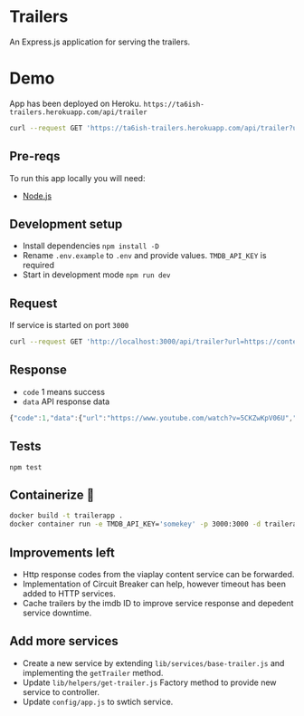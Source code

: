 # Trailers
An Express.js application for serving the trailers.

# Demo
App has been deployed on Heroku. `https://ta6ish-trailers.herokuapp.com/api/trailer`
```bash
curl --request GET 'https://ta6ish-trailers.herokuapp.com/api/trailer?url=https://content.viaplay.se/pc-se/film/everest-2015'
```

## Pre-reqs
To run this app locally you will need:
- [Node.js](https://nodejs.org/en/)

## Development setup
* Install dependencies `npm install -D`
* Rename `.env.example` to `.env` and provide values. `TMDB_API_KEY` is required
* Start in development mode `npm run dev`

## Request
If service is started on port `3000`
```bash
curl --request GET 'http://localhost:3000/api/trailer?url=https://content.viaplay.se/pc-se/film/everest-2015'
```

## Response
* `code` 1 means success
* `data` API response data
```javascript
{"code":1,"data":{"url":"https://www.youtube.com/watch?v=5CKZwKpV06U","type":"trailer"}}
```

## Tests
`npm test`

## Containerize 🐋
```bash
docker build -t trailerapp .
docker container run -e TMDB_API_KEY='somekey' -p 3000:3000 -d trailerapp
```

## Improvements left
- Http response codes from the viaplay content service can be forwarded.
- Implementation of Circuit Breaker can help, however timeout has been added to HTTP services.
- Cache trailers by the imdb ID to improve service response and depedent service downtime.

## Add more services
- Create a new service by extending `lib/services/base-trailer.js` and implementing the `getTrailer` method.
- Update `lib/helpers/get-trailer.js` Factory method to provide new service to controller.
- Update `config/app.js` to swtich service.
